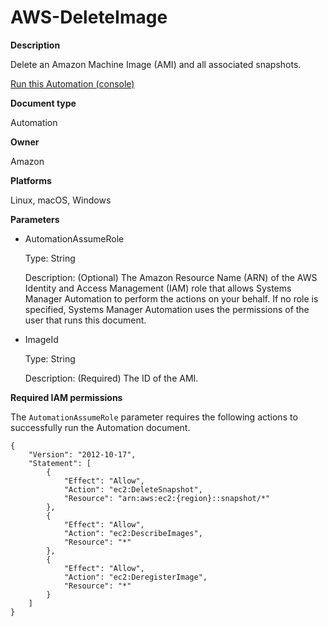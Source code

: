 # AWS\-DeleteImage<a name="automation-aws-deleteimage"></a>

**Description**

Delete an Amazon Machine Image \(AMI\) and all associated snapshots\.

[Run this Automation \(console\)](https://console.aws.amazon.com/systems-manager/automation/execute/AWS-DeleteImage)

**Document type**

Automation

**Owner**

Amazon

**Platforms**

Linux, macOS, Windows

**Parameters**
+ AutomationAssumeRole

  Type: String

  Description: \(Optional\) The Amazon Resource Name \(ARN\) of the AWS Identity and Access Management \(IAM\) role that allows Systems Manager Automation to perform the actions on your behalf\. If no role is specified, Systems Manager Automation uses the permissions of the user that runs this document\.
+ ImageId

  Type: String

  Description: \(Required\) The ID of the AMI\.

**Required IAM permissions**

The `AutomationAssumeRole` parameter requires the following actions to successfully run the Automation document\.

```
{
    "Version": "2012-10-17",
    "Statement": [
        {
            "Effect": "Allow",
            "Action": "ec2:DeleteSnapshot",
            "Resource": "arn:aws:ec2:{region}::snapshot/*"
        },
        {
            "Effect": "Allow",
            "Action": "ec2:DescribeImages",
            "Resource": "*"
        },
        {
            "Effect": "Allow",
            "Action": "ec2:DeregisterImage",
            "Resource": "*"
        }
    ]
}
```